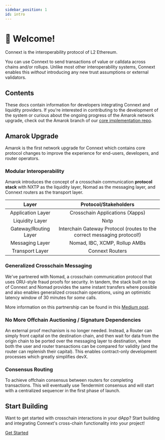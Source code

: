 ```yaml
---
sidebar_position: 1
id: intro
---
```


# 👋 Welcome!

Connext is the interoperability protocol of L2 Ethereum.

You can use Connext to send transactions of value or calldata across chains and/or rollups. Unlike most other interoperability systems, Connext enables this *without* introducing any new trust assumptions or external validators.

## Contents

These docs contain information for developers integrating Connext and liquidity providers. If you're interested in contributing to the development of the system or curious about the ongoing progress of the Amarok network upgrade, check out the Amarok branch of our [core implementation repo](https://github.com/connext/nxtp/tree/amarok).

## Amarok Upgrade

Amarok is the first network upgrade for Connext which contains core protocol changes to improve the experience for end-users, developers, and router operators.

### Modular Interoperability

Amarok introduces the concept of a crosschain communication **protocol stack** with NXTP as the liquidity layer, Nomad as the messaging layer, and Connext routers as the transport layer.

|         Layer         |                           Protocol/Stakeholders                            |
| :-------------------: | :------------------------------------------------------------------------: |
|   Application Layer   |                      Crosschain Applications (Xapps)                       |
|    Liquidity Layer    |                                    Nxtp                                    |
| Gateway/Routing Layer | Interchain Gateway Protocol (routes to the correct messaging protocol!) |
|    Messaging Layer    |                       Nomad, IBC, XCMP, Rollup AMBs                        |
|    Transport Layer    |                              Connext Routers                               |

### Generalized Crosschain Messaging

We've partnered with Nomad, a crosschain communication protocol that uses ORU-style fraud proofs for security. In tandem, the stack built on top of Connext and Nomad provides the same instant transfers where possible and also enables generalized crosschain operations, using an optimistic latency window of 30 minutes for _some_ calls.

More information on this partnership can be found in this [Medium post](https://medium.com/connext/connext-has-partnered-with-nomad-e20cd8e62e31).

### No More Offchain Auctioning / Signature Dependencies

An external proof mechanism is no longer needed. Instead, a Router can simply front capital on the destination chain, and then wait for data from the origin chain to be ported over the messaging layer to destination, where both the user and router transactions can be compared for validity (and the router can replenish their capital). This enables contract-only development processes which greatly simplifies devX.

### Consensus Routing

To achieve offchain consensus between routers for completing transactions. This will eventually use Tendermint consensus and will start with a centralized sequencer in the first phase of launch.

## Start Building

Want to get started with crosschain interactions in your dApp? Start building and integrating Connext's cross-chain functionality into your project!

[Get Started](../intro.md)
